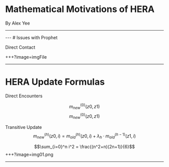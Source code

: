 # Mathematical Motivations of HERA

By Alex Yee

---
<canvas data-chart="radar">
<!-- 
{
 "data": {
  "labels": ["Delay", "Replicas", "Delivery Ratio"],
  "datasets": [
   {
    "data":[65,59,80,81,56,55,40],
    "label":"Prophet","backgroundColor":"rgba(20,220,220,.8)"
   },
   {
    "data":[1,19,98,45,77,12,55],
    "label":"Epidemic","backgroundColor":"rgba(30,219,20,.8)"
   },
   {
    "data":[28,48,40,19,86,27,90],
    "label":"Direct Delivery","backgroundColor":"rgba(220,120,120,.8)"
   }
  ]
 }, 
 "options": { "responsive": "true" }
}
-->
</canvas>
---
# Issues with Prophet

Direct Contact

+++?image=imgFile
<!-- .slide: data-background-transition="none" -->

---
# HERA Update Formulas

Direct Encounters

$$m_{new}^{(0)}(z0,z1)$$
$$m_{new}^{\left(0\right)}\left(z0,z1\right)$$

Transitive Update
$$m_{new}^{(h)}(z0, i) = m_{old}^{(h)}(z0,i) + \lambda_h \cdot m_{old}^{(h-1)}(z1,i)$$

$$\sum_{i=0}^n i^2 = \frac{(n^2+n)(2n+1)}{6}$$
+++?image=img01.png
<!-- .slide: data-background-transition="none" -->

---










